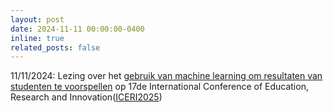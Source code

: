 ```yaml
---
layout: post
date: 2024-11-11 00:00:00-0400
inline: true
related_posts: false
---
```


11/11/2024: Lezing over het [gebruik van machine learning om resultaten van studenten te voorspellen](https://library.iated.org/view/CASTEELS2024PRE) op 17de International Conference of Education, Research and Innovation([ICERI2025](https://iated.org/iceri/))